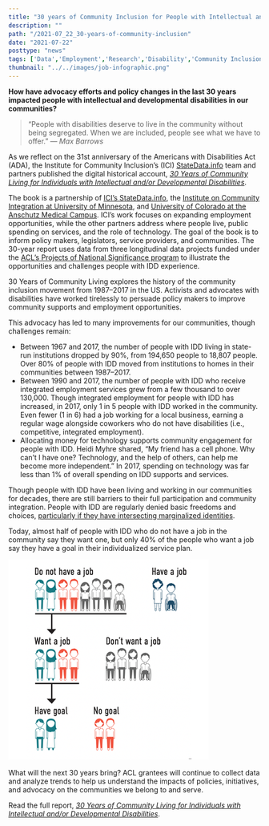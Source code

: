 ```yaml
---
title: "30 years of Community Inclusion for People with Intellectual and Developmental Disabilities: Opportunities, Strengths, & Challenges"
description: ""
path: "/2021-07_22_30-years-of-community-inclusion"
date: "2021-07-22"
posttype: "news"
tags: ['Data','Employment','Research','Disability','Community Inclusion']
thumbnail: "../../images/job-infographic.png"
---
```


**How have advocacy efforts and policy changes in the last 30 years impacted people with intellectual and developmental disabilities in our communities?**

> “People with disabilities deserve to live in the community without being segregated. When we are included, people see what we have to offer.” _— Max Barrows_

As we reflect on the 31st anniversary of the Americans with Disabilities Act (ADA), the Institute for Community Inclusion’s (ICI) [StateData.info](https://www.thinkwork.org/statedatainfo) team and partners published the digital historical account, [_30 Years of Community Living for Individuals with Intellectual and/or Developmental Disabilities_](https://acl.gov/30years).

The book is a partnership of [ICI’s StateData.info](https://www.thinkwork.org/statedatainfo), the [Institute on Community Integration at University of Minnesota](https://communityinclusion.tumblr.com/post/657432252500885504/30-years-of-community-inclusion-for-people-with#:%20https://ici.umn.edu/), and [University of Colorado at the Anschutz Medical Campus](https://www.cuanschutz.edu/). ICI’s work focuses on expanding employment opportunities, while the other partners address where people live, public spending on services, and the role of technology. The goal of the book is to inform policy makers, legislators, service providers, and communities. The 30-year report uses data from three longitudinal data projects funded under the [ACL’s Projects of National Significance program](https://acl.gov/programs/strengthening-aging-and-disability-networks/projects-national-significance) to illustrate the opportunities and challenges people with IDD experience.

30 Years of Community Living explores the history of the community inclusion movement from 1987–2017 in the US. Activists and advocates with disabilities have worked tirelessly to persuade policy makers to improve community supports and employment opportunities.

This advocacy has led to many improvements for our communities, though challenges remain:

*   Between 1967 and 2017, the number of people with IDD living in state-run institutions dropped by 90%, from 194,650 people to 18,807 people. Over 80% of people with IDD moved from institutions to homes in their communities between 1987–2017.
*   Between 1990 and 2017, the number of people with IDD who receive integrated employment services grew from a few thousand to over 130,000\. Though integrated employment for people with IDD has increased, in 2017, only 1 in 5 people with IDD worked in the community. Even fewer (1 in 6) had a job working for a local business, earning a regular wage alongside coworkers who do not have disabilities (i.e., competitive, integrated employment).
*   Allocating money for technology supports community engagement for people with IDD. Heidi Myhre shared, “My friend has a cell phone. Why can’t I have one? Technology, and the help of others, can help me become more independent.” In 2017, spending on technology was far less than 1% of overall spending on IDD supports and services.

Though people with IDD have been living and working in our communities for decades, there are still barriers to their full participation and community integration. People with IDD are regularly denied basic freedoms and choices, [particularly if they have intersecting marginalized identities](https://www.statedata.info/sites/statedata.info/files/files/trends_2017_F2b.pdf).

Today, almost half of people with IDD who do not have a job in the community say they want one, but only 40% of the people who want a job say they have a goal in their individualized service plan.

![Jobs Infographic](../../images/job-infographic.png)

What will the next 30 years bring? ACL grantees will continue to collect data and analyze trends to help us understand the impacts of policies, initiatives, and advocacy on the communities we belong to and serve.

Read the full report, [_30 Years of Community Living for Individuals with Intellectual and/or Developmental Disabilities_](https://acl.gov/sites/default/files/Aging%20and%20Disability%20in%20America/PNS_Book_FINAL_07-12-21.pdf).
